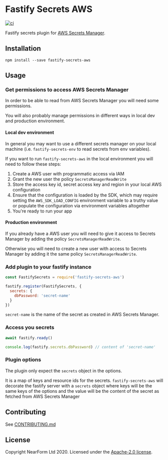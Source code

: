 # Fastify Secrets AWS

[![ci](https://github.com/nearform/fastify-secrets-aws/actions/workflows/ci.yml/badge.svg)](https://github.com/nearform/fastify-secrets-aws/actions/workflows/ci.yml)

Fastify secrets plugin for [AWS Secrets Manager](https://docs.aws.amazon.com/secretsmanager).

## Installation

```
npm install --save fastify-secrets-aws
```

## Usage

### Get permissions to access AWS Secrets Manager

In order to be able to read from AWS Secrets Manager you will need some permissions.

You will also probably manage permissions in different ways in local dev and production environment.

#### Local dev environment

In general you may want to use a different secrets manager on your local machine (i.e. `fastify-secrets-env` to read secrets from env variables).

If you want to run `fastify-secrets-aws` in the local environment you will need to follow these steps:

1. Create a AWS user with programmatic access via IAM
2. Grant the new user the policy `SecretsManagerReadWrite`
3. Store the access key id, secret access key and region in your local AWS configuration
4. Ensure that the configuration is loaded by the SDK, which may require setting the `AWS_SDK_LOAD_CONFIG` environment variable to a truthy value or populate the configuration via environment variables altogether
5. You're ready to run your app

#### Production environment

If you already have a AWS user you will need to give it access to Secrets Manager by adding the policy `SecretsManagerReadWrite`.

Otherwise you will need to create a new user with access to Secrets Manager by adding it the same policy `SecretsManagerReadWrite`.

### Add plugin to your fastify instance

```js
const FastifySecrets = require('fastify-secrets-aws')

fastify.register(FastifySecrets, {
  secrets: {
    dbPassword: 'secret-name'
  }
})
```

`secret-name` is the name of the secret as created in AWS Secrets Manager.

### Access you secrets

```js
await fastify.ready()

console.log(fastify.secrets.dbPassword) // content of 'secret-name'
```

### Plugin options

The plugin only expect the `secrets` object in the options.

It is a map of keys and resource ids for the secrets. `fastify-secrets-aws` will decorate the fastify server with a `secrets` object where keys will be the same keys of the options and the value will be the content of the secret as fetched from AWS Secrets Manager

## Contributing

See [CONTRIBUTING.md](./CONTRIBUTING.md)

## License

Copyright NearForm Ltd 2020. Licensed under the [Apache-2.0 license](http://www.apache.org/licenses/LICENSE-2.0).
